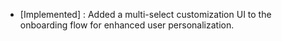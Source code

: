 - [Implemented] : Added a multi-select customization UI to the onboarding flow for enhanced user personalization.